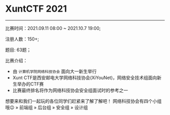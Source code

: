 # XuntCTF 2021

---

比赛时间：2021.09.11 08:00 ~ 2021.10.7 19:00;

注册人数：150+;

题目: 63题；

比赛介绍：

- 由 `计算机学院网络科技协会` 面向大一新生举行
- Xunt CTF是西安邮电大学网络科技协会(XiYouNet)，网络安全技术组面向新生举办的CTF赛
- 比赛最终排名将作为网络科技协会安全组面试时的参考之一

想要来和我们一起玩的各位同学们赶紧来了解了解吧！
网络科技协会有四个小组哦😉
» 前端组
» 后台组
» 安全组
» 设计组